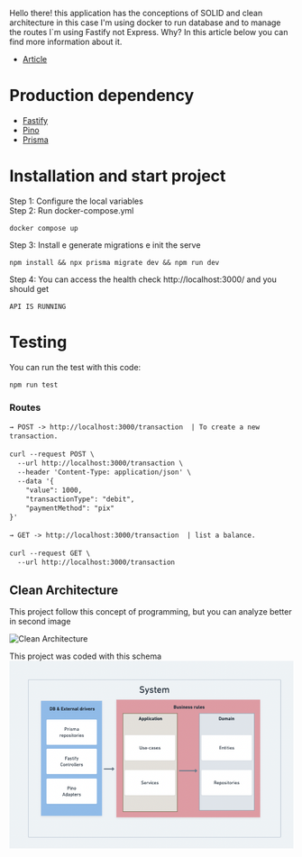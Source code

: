 Hello there! this application has the conceptions of SOLID and clean architecture in this case I'm using docker to run database and to manage the routes
I`m using Fastify not Express. Why? In this article below you can find more information about it. 

* [Article](https://medium.com/deno-the-complete-reference/express-vs-fastify-vs-hapi-vs-koa-hello-world-performance-comparison-dd8cd6866bdd#:~:text=Express%20takes%20the%20most%20time,The%20difference%20is%20pretty%20significant.)


# Production dependency
* [Fastify](https://www.fastify.io/)
* [Pino](https://github.com/pinojs/pino)
* [Prisma](https://www.prisma.io/)


# Installation and start project 


Step 1: Configure the local variables <br />
Step 2: Run docker-compose.yml
```
docker compose up
```
Step 3: Install e generate migrations e init the serve
```
npm install && npx prisma migrate dev && npm run dev
```
Step 4: You can access the health check http://localhost:3000/ and you should get
```
API IS RUNNING
```


# Testing
You can run the test with this code:

```
npm run test
```

### Routes

```
→ POST -> http://localhost:3000/transaction  | To create a new transaction.

curl --request POST \
  --url http://localhost:3000/transaction \
  --header 'Content-Type: application/json' \
  --data '{
	"value": 1000,
	"transactionType": "debit",
	"paymentMethod": "pix"
}'

→ GET -> http://localhost:3000/transaction  | list a balance.

curl --request GET \
  --url http://localhost:3000/transaction
```


## Clean Architecture
This project follow this concept of programming, but you can analyze better in second image

![Clean Architecture](https://blog.cleancoder.com/uncle-bob/images/2012-08-13-the-clean-architecture/CleanArchitecture.jpg)

This project was coded with this schema
![System](system.png)